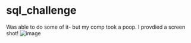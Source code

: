 # sql_challenge
Was able to do some of it- but my comp took a poop. I provdied a screen shot!
![image](https://github.com/user-attachments/assets/6d0a1625-c773-45bc-aff0-5977e69ef22e)

